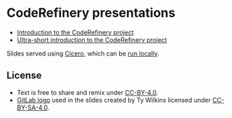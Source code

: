 

# CodeRefinery presentations

- [Introduction to the CodeRefinery project](http://cicero.xyz/v3/remark/0.14.0/github.com/coderefinery/presentations/master/talk-intro.md/)
- [Ultra-short introduction to the CodeRefinery project](http://cicero.xyz/v2/remark/github/coderefinery/presentations/master/talk-flash.md/)

Slides served using [Cicero](http://cicero.xyz), which can be [run locally](https://github.com/bast/cicero).


## License

- Text is free to share and remix under [CC-BY-4.0](https://creativecommons.org/licenses/by/4.0/).
- [GitLab logo](https://about.gitlab.com/2015/07/03/our-new-logo/) used in the slides created by Ty Wilkins
  licensed under [CC-BY-SA-4.0](https://creativecommons.org/licenses/by-sa/4.0/).
